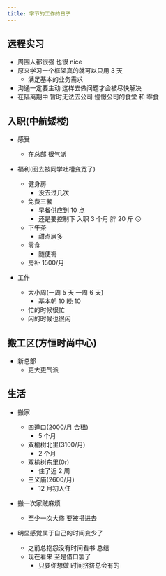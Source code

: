 ```yaml
---
title: 字节的工作的日子
---
```


## 远程实习

- 周围人都很强 也很 nice
- 原来学习一个框架真的就可以只用 3 天
  - 满足基本的业务需求
- 沟通一定要主动 这样去做问题才会被尽快解决
- 在隔离期中 暂时无法去公司 憧憬公司的食堂 和 零食

## 入职(中航矮楼)

- 感受

  - 在总部 很气派

- 福利(回去被同学吐槽变宽了)

  - 健身房
    - 没去过几次
  - 免费三餐
    - 早餐供应到 10 点
    - 还是要控制下 入职 3 个月 胖 20 斤 😕
  - 下午茶
    - 甜点居多
  - 零食
    - 随便褥
  - 房补 1500/月

- 工作
  - 大小周(一周 5 天 一周 6 天)
    - 基本朝 10 晚 10
  - 忙的时候很忙
  - 闲的时候也很闲

## 搬工区(方恒时尚中心)

- 新总部
  - 更大更气派

## 生活

- 搬家

  - 四道口(2000/月 合租)
    - 5 个月
  - 双榆树北里(3100/月)
    - 2 个月
  - 双榆树东里(0r)
    - 住了近 2 周
  - 三义庙(2600/月)
    - 12 月初入住

- 搬一次家贼麻烦

  - 至少一次大修 要被搭进去

- 明显感觉属于自己的时间变少了
  - 之前总抱怨没有时间看书 总结
  - 现在看来 至是借口罢了
    - 只要你想做 时间挤挤总会有的


